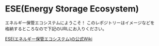 # ESE(Energy Storage Ecosystem)

エネルギー保管エコシステムにようこそ！
このレポジトリーはイメージなどを格納するところなので下記のURLにお入りください。

[ESE(エネルギー保管エコシステム)の公式Wiki](https://github.com/LowyShin/ese/wiki)


